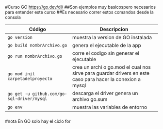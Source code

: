 #Curso GO
https://go.dev/dl/
##Son ejemplos muy basicospero necesarios para entender este curso
##Es necesario correr estos comandos desde la consola


| Código  | Descripcion |
| ------------- | ------------- |
| ```go version ``` | muestra la version de GO instalada |
| ```go build nombrArchivo.go``` | genera el ejecutable de la app |
|```go run nombrArchivo.go ```| corre el codigo sin generar el ejecutable|
|```go mod init carpetadelproyecto  ```| crea un archi o go.mod el cual nos sirve para guardar drivers en este caso para hacer la conexion a mysql|
|```go get -u github.com/go-sql-driver/mysql  ```| descarga el driver genera un archivo go.sum|
|```go env ```| muestra las variables de entorno|

###
#nota 
En GO solo hay el ciclo for


